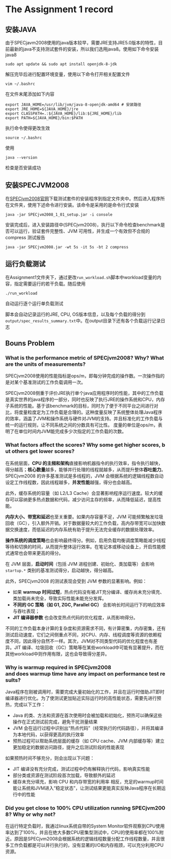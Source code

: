 # The Assignment 1 record
## 安装JAVA
由于SPECjavm2008使用的java版本较早，需要JRE支持JRE5.0版本的特性，目前最新的java不支持测试套件的安装，所以我们选用java8。使用如下命令安装java8

    sudo apt update && sudo apt install openjdk-8-jdk

解压完毕后进行配置环境变量，使用以下命令打开相关配置文件

    vim ~/.bashrc

在文件末尾添加如下内容

    export JAVA_HOME=/usr/lib/jvm/java-8-openjdk-amd64 # 安装路径
    export JRE_HOME=${JAVA_HOME}/jre
    export CLASSPATH=.:${JAVA_HOME}/lib:${JRE_HOME}/lib
    export PATH=${JAVA_HOME}/bin:$PATH

执行命令使得更改生效

    source ~/.bashrc

使用

    java --version

检查是否安装成功

## 安装SPECJVM2008
在[SPECjvm2008官网](https://www.spec.org/jvm2008/#tdsub)下载测试套件的安装程序到指定文件夹中。然后进入程序所在文件夹，使用下述命令进行安装。该命令是采用的是命令行式安装

    java -jar SPECjvm2008_1_01_setup.jar -i console

安装完成后，进入安装路径中(SPECjvm2008)，执行以下命令检查benchmark是否可以运行，验证套件完整性、JVM 可用性，并生成一个有效但不合规的 compress 测试报告

    java -jar SPECjvm2008.jar -wt 5s -it 5s -bt 2 compress

## 运行负载测试
在Assignment1文件夹下，通过更改` run_workload.sh `脚本中workload变量的内容，指定需要运行的若干负载。随后使用

    ./run_workload

自动运行逐个运行单负载测试

脚本会自动记录运行的JRE, CPU, OS版本信息，以及每个负载的得分到` output/spec_results_summary.txt `中。在output目录下还有各个负载运行记录日志

## Bouns Problem
### What is the performance metric of SPECjvm2008? Why? What are the units of measurements?
SPECjvm2008使用的性能指标是ops/m，即每分钟完成的操作数。一次操作指的是对某个基准测试的工作负载调用一次。

SPECjvm2008侧重于评价JRE执行单个java应用程序时的性能，其中的工作负载是真实世界的java程序的一部分，同时也反映了执行JRE的操作系统和CPU，内存子系统的性能。基于该benchmark的目标，同时为了便于不同平台之间进行对比，将度量粒度定为工作负载是合理的。这种度量反映了系统整体处理Java程序的效率，涵盖了JVM和操作系统与硬件对JVM的支持。并且标准化的工作负载与统一的运行规则，让不同系统之间的分数具有可比性。
度量的单位是ops/m，表明了在单位时间内JVM能完成多少次指定的工作负载的次数。

### What factors affect the scores? Why some get higher scores, but others get lower scores?

在系统层面，**CPU 的主频和架构**直接影响机器指令的执行效率，指令执行越快，得分越高；**核心数量**越多，能够并行处理的线程就越多，从而提升整体**吞吐能力**。SPECjvm2008 的许多基准测试是多线程的，JVM 会根据系统的逻辑线程数自动设定工作线程数，因此线程越多，**并发性能**越强，得分也会越高。

此外，缓存系统的容量（如 L2/L3 Cache）会显著影响程序运行速度。较大的缓存可以容纳更多热点数据和代码，减少访问主存的频率，从而降低延迟，提高性能。

**内存大小、带宽和延迟**也至关重要。如果内存容量不足，JVM 可能频繁触发垃圾回收（GC），引入额外开销。对于数据量较大的工作负载，高内存带宽可以加快数据交换速度，而低延迟的内存系统有助于提升无法完全缓存的数据处理效率。

**操作系统的调度策略**也会影响最终得分。例如，启用负载均衡调度策略能减少线程等待和切换的时间，从而提升整体运行效率。在笔记本或移动设备上，开启性能模式通常也会带来更高的得分。

在 JVM 层面，**启动时间**（包括 JVM 进程创建、初始化、类加载等）会影响 `startup.*` 类别的基准测试得分，启动越快，得分越高。

此外，SPECjvm2008 的测试表现会受到 JVM 参数的显著影响。例如：

* 如果 **warmup 时间过短**，热点代码没有被JIT充分编译、缓存尚未充分填充、类加载尚未完全，导致实际性能未能充分发挥。
* **不同的 GC 策略（如 G1, ZGC, Parallel GC）** 会影响长时间运行下的响应效率与吞吐表现；
* **JIT 编译器参数** 也会改变热点代码的优化程度，从而影响得分。

不同的工作负载本身计算的复杂度和资源需求不同，有计算密集，内存密集，还有测试启动速度，它们之间侧重点不同，对CPU、内存、线程调度等资源的依赖程度不同，因此得分自然不一样。其次，JVM对不同类型代码的优化程度也有差异。JIT 编译、垃圾回收（GC）策略等在某些workload中可能有显著提升，而在其他workload中则作用有限，这也会导致得分差异。

### Why is warmup required in SPECjvm2008 and does warmup time have any impact on performance test results?
Java程序在刚被调用时，需要完成大量初始化的工作，并且在运行时借助JIT即时编译器进行优化。为了使测试更加贴近实际运行时的高性能状态，需要先进行预热，完成以下工作：
- Java 的类、方法和资源在首次使用时会被加载和初始化，预热可以确保这些操作在正式测试前完成，避免干扰测量结果
- JVM 会在运行过程中识别出“热点代码”（经常执行的代码路径），并将其编译为本地代码，以获得更高的执行效率
- 预热过程可以帮助系统层面的缓存（如 CPU cache、JVM 内部缓存等）建立更加稳定的数据访问路径，提升之后测试阶段的性能表现

如果预热时间不够充分，则会出现以下问题：
- JIT 编译没有充分完成，测试过程中仍有解释执行代码，影响真实性能
- 部分类或资源在测试阶段首次加载，导致额外的延迟
- 缓存未充分填充，影响 CPU 和内存带宽的利用率
相反，充足的warmup时间能让系统和JVM进入“稳定状态”，让测试结果更能真实反映Java程序在长期运行中的性能

### Did you get close to 100% CPU utilization running SPECjvm2008? Why or why not? 
在运行特定负载时，我通过linux系统自带的System Monitor软件观察到CPU使用率达到了100%，并且在绝大多数CPU密集型测试中，CPU的使用率都在100%附近。原因是SPECjvm2008会根据系统的逻辑线程数量分配工作线程数量，并且很多工作负载都是可以并行执行的，没有显著的I/O和内存瓶颈，可以充分利用CPU资源。